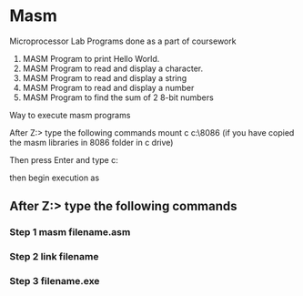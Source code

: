 # Masm
Microprocessor Lab Programs done as a part of coursework

1. MASM Program to print Hello World.
2. MASM Program to read and display a character.
3. MASM Program to read and display a string
4. MASM Program to read and display a number
5. MASM Program to find the sum of 2 8-bit numbers


Way to execute masm programs 

After Z:\>   type the following commands
mount c c:\8086  (if you have copied the masm libraries in 8086 folder in c drive)

Then press Enter and type
c:

then  begin execution as 
## After Z:\>   type the following commands
### Step 1 masm filename.asm
### Step 2 link filename
### Step 3 filename.exe
